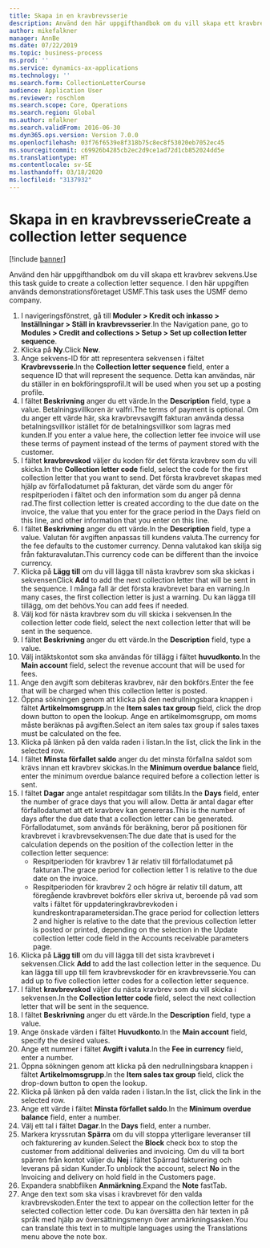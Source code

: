 ```yaml
---
title: Skapa in en kravbrevsserie
description: Använd den här uppgifthandbok om du vill skapa ett kravbrev sekvens.
author: mikefalkner
manager: AnnBe
ms.date: 07/22/2019
ms.topic: business-process
ms.prod: ''
ms.service: dynamics-ax-applications
ms.technology: ''
ms.search.form: CollectionLetterCourse
audience: Application User
ms.reviewer: roschlom
ms.search.scope: Core, Operations
ms.search.region: Global
ms.author: mfalkner
ms.search.validFrom: 2016-06-30
ms.dyn365.ops.version: Version 7.0.0
ms.openlocfilehash: 03f76f6539e8f318b75c8ec8f53020eb7052ec45
ms.sourcegitcommit: c69926b4285cb2ec2d9ce1ad72d1cb852024dd5e
ms.translationtype: HT
ms.contentlocale: sv-SE
ms.lasthandoff: 03/18/2020
ms.locfileid: "3137932"
---
```

# <a name="create-a-collection-letter-sequence"></a><span data-ttu-id="0cd79-103">Skapa in en kravbrevsserie</span><span class="sxs-lookup"><span data-stu-id="0cd79-103">Create a collection letter sequence</span></span>

[!include [banner](../../includes/banner.md)]

<span data-ttu-id="0cd79-104">Använd den här uppgifthandbok om du vill skapa ett kravbrev sekvens.</span><span class="sxs-lookup"><span data-stu-id="0cd79-104">Use this task guide to create a collection letter sequence.</span></span> <span data-ttu-id="0cd79-105">I den här uppgiften används demonstrationsföretaget USMF.</span><span class="sxs-lookup"><span data-stu-id="0cd79-105">This task uses the USMF demo company.</span></span>

1. <span data-ttu-id="0cd79-106">I navigeringsfönstret, gå till **Moduler > Kredit och inkasso > Inställningar > Ställ in kravbrevsserier**.</span><span class="sxs-lookup"><span data-stu-id="0cd79-106">In the Navigation pane, go to **Modules > Credit and collections > Setup > Set up collection letter sequence**.</span></span>
2. <span data-ttu-id="0cd79-107">Klicka på **Ny**.</span><span class="sxs-lookup"><span data-stu-id="0cd79-107">Click **New**.</span></span>
3. <span data-ttu-id="0cd79-108">Ange sekvens-ID för att representera sekvensen i fältet **Kravbrevsserie**.</span><span class="sxs-lookup"><span data-stu-id="0cd79-108">In the **Collection letter sequence** field, enter a sequence ID that will represent the sequence.</span></span> <span data-ttu-id="0cd79-109">Detta kan användas, när du ställer in en bokföringsprofil.</span><span class="sxs-lookup"><span data-stu-id="0cd79-109">It will be used when you set up a posting profile.</span></span>
4. <span data-ttu-id="0cd79-110">I fältet **Beskrivning** anger du ett värde.</span><span class="sxs-lookup"><span data-stu-id="0cd79-110">In the **Description** field, type a value.</span></span>  <span data-ttu-id="0cd79-111">Betalningsvillkoren är valfri.</span><span class="sxs-lookup"><span data-stu-id="0cd79-111">The terms of payment is optional.</span></span> <span data-ttu-id="0cd79-112">Om du anger ett värde här, ska kravbrevsavgift fakturan använda dessa betalningsvillkor istället för de betalningsvillkor som lagras med kunden.</span><span class="sxs-lookup"><span data-stu-id="0cd79-112">If you enter a value here, the collection letter fee invoice will use these terms of payment instead of the terms of payment stored with the customer.</span></span>  
5. <span data-ttu-id="0cd79-113">I fältet **kravbrevskod** väljer du koden för det första kravbrev som du vill skicka.</span><span class="sxs-lookup"><span data-stu-id="0cd79-113">In the **Collection letter code** field, select the code for the first collection letter that you want to send.</span></span> <span data-ttu-id="0cd79-114">Det första kravbrevet skapas med hjälp av förfallodatumet på fakturan, det värde som du anger för respitperioden i fältet och den information som du anger på denna rad.</span><span class="sxs-lookup"><span data-stu-id="0cd79-114">The first collection letter is created according to the due date on the invoice, the value that you enter for the grace period in the Days field on this line, and other information that you enter on this line.</span></span>  
6. <span data-ttu-id="0cd79-115">I fältet **Beskrivning** anger du ett värde.</span><span class="sxs-lookup"><span data-stu-id="0cd79-115">In the **Description** field, type a value.</span></span> <span data-ttu-id="0cd79-116">Valutan för avgiften anpassas till kundens valuta.</span><span class="sxs-lookup"><span data-stu-id="0cd79-116">The currency for the fee defaults to the customer currency.</span></span> <span data-ttu-id="0cd79-117">Denna valutakod kan skilja sig från fakturavalutan.</span><span class="sxs-lookup"><span data-stu-id="0cd79-117">This currency code can be different than the invoice currency.</span></span>  
7. <span data-ttu-id="0cd79-118">Klicka på **Lägg till** om du vill lägga till nästa kravbrev som ska skickas i sekvensen</span><span class="sxs-lookup"><span data-stu-id="0cd79-118">Click **Add** to add the next collection letter that will be sent in the sequence.</span></span> <span data-ttu-id="0cd79-119">I många fall är det första kravbrevet bara en varning.</span><span class="sxs-lookup"><span data-stu-id="0cd79-119">In many cases, the first collection letter is just a warning.</span></span> <span data-ttu-id="0cd79-120">Du kan lägga till tillägg, om det behövs.</span><span class="sxs-lookup"><span data-stu-id="0cd79-120">You can add fees if needed.</span></span>  
8. <span data-ttu-id="0cd79-121">Välj kod för nästa kravbrev som du vill skicka i sekvensen.</span><span class="sxs-lookup"><span data-stu-id="0cd79-121">In the collection letter code field, select the next collection letter that will be sent in the sequence.</span></span>
9. <span data-ttu-id="0cd79-122">I fältet **Beskrivning** anger du ett värde.</span><span class="sxs-lookup"><span data-stu-id="0cd79-122">In the **Description** field, type a value.</span></span>
10. <span data-ttu-id="0cd79-123">Välj intäktskontot som ska användas för tillägg i fältet **huvudkonto**.</span><span class="sxs-lookup"><span data-stu-id="0cd79-123">In the **Main account** field, select the revenue account that will be used for fees.</span></span>
11. <span data-ttu-id="0cd79-124">Ange den avgift som debiteras kravbrev, när den bokförs.</span><span class="sxs-lookup"><span data-stu-id="0cd79-124">Enter the fee that will be charged when this collection letter is posted.</span></span>
12. <span data-ttu-id="0cd79-125">Öppna sökningen genom att klicka på den nedrullningsbara knappen i fältet **Artikelmomsgrupp**.</span><span class="sxs-lookup"><span data-stu-id="0cd79-125">In the **Item sales tax group** field, click the drop down button to open the lookup.</span></span> <span data-ttu-id="0cd79-126">Ange en artikelmomsgrupp, om moms måste beräknas på avgiften.</span><span class="sxs-lookup"><span data-stu-id="0cd79-126">Select an item sales tax group if sales taxes must be calculated on the fee.</span></span>  
13. <span data-ttu-id="0cd79-127">Klicka på länken på den valda raden i listan.</span><span class="sxs-lookup"><span data-stu-id="0cd79-127">In the list, click the link in the selected row.</span></span>
14. <span data-ttu-id="0cd79-128">I fältet **Minsta förfallet saldo** anger du det minsta förfallna saldot som krävs innan ett kravbrev skickas.</span><span class="sxs-lookup"><span data-stu-id="0cd79-128">In the **Minimum overdue balance** field, enter the minimum overdue balance required before a collection letter is sent.</span></span>
15. <span data-ttu-id="0cd79-129">I fältet **Dagar** ange antalet respitdagar som tillåts.</span><span class="sxs-lookup"><span data-stu-id="0cd79-129">In the **Days** field, enter the number of grace days that you will allow.</span></span> <span data-ttu-id="0cd79-130">Detta är antal dagar efter förfallodatumet att ett kravbrev kan genereras.</span><span class="sxs-lookup"><span data-stu-id="0cd79-130">This is the number of days after the due date that a collection letter can be generated.</span></span> <span data-ttu-id="0cd79-131">Förfallodatumet, som används för beräkning, beror på positionen för kravbrevet i kravbrevsekvensen:</span><span class="sxs-lookup"><span data-stu-id="0cd79-131">The due date that is used for the calculation depends on the position of the collection letter in the collection letter sequence:</span></span>
    - <span data-ttu-id="0cd79-132">Respitperioden för kravbrev 1 är relativ till förfallodatumet på fakturan.</span><span class="sxs-lookup"><span data-stu-id="0cd79-132">The grace period for collection letter 1 is relative to the due date on the invoice.</span></span>
    - <span data-ttu-id="0cd79-133">Respitperioden för kravbrev 2 och högre är relativ till datum, att föregående kravbrevet bokförs eller skriva ut, beroende på vad som valts i fältet för uppdateringkravbrevkoden i kundreskontraparametersidan.</span><span class="sxs-lookup"><span data-stu-id="0cd79-133">The grace period for collection letters 2 and higher is relative to the date that the previous collection letter is posted or printed, depending on the selection in the Update collection letter code field in the Accounts receivable parameters page.</span></span>  
16. <span data-ttu-id="0cd79-134">Klicka på **Lägg till** om du vill lägga till det sista kravbrevet i sekvensen.</span><span class="sxs-lookup"><span data-stu-id="0cd79-134">Click **Add** to add the last collection letter in the sequence.</span></span> <span data-ttu-id="0cd79-135">Du kan lägga till upp till fem kravbrevskoder för en kravbrevsserie.</span><span class="sxs-lookup"><span data-stu-id="0cd79-135">You can add up to five collection letter codes for a collection letter sequence.</span></span>  
17. <span data-ttu-id="0cd79-136">I fältet **kravbrevskod** väljer du nästa kravbrev som du vill skicka i sekvensen.</span><span class="sxs-lookup"><span data-stu-id="0cd79-136">In the **Collection letter code** field, select the next collection letter that will be sent in the sequence.</span></span>
18. <span data-ttu-id="0cd79-137">I fältet **Beskrivning** anger du ett värde.</span><span class="sxs-lookup"><span data-stu-id="0cd79-137">In the **Description** field, type a value.</span></span>
19. <span data-ttu-id="0cd79-138">Ange önskade värden i fältet **Huvudkonto**.</span><span class="sxs-lookup"><span data-stu-id="0cd79-138">In the **Main account** field, specify the desired values.</span></span>
20. <span data-ttu-id="0cd79-139">Ange ett nummer i fältet **Avgift i valuta**.</span><span class="sxs-lookup"><span data-stu-id="0cd79-139">In the **Fee in currency** field, enter a number.</span></span>
21. <span data-ttu-id="0cd79-140">Öppna sökningen genom att klicka på den nedrullningsbara knappen i fältet **Artikelmomsgrupp**.</span><span class="sxs-lookup"><span data-stu-id="0cd79-140">In the **Item sales tax group** field, click the drop-down button to open the lookup.</span></span>
22. <span data-ttu-id="0cd79-141">Klicka på länken på den valda raden i listan.</span><span class="sxs-lookup"><span data-stu-id="0cd79-141">In the list, click the link in the selected row.</span></span>
23. <span data-ttu-id="0cd79-142">Ange ett värde i fältet **Minsta förfallet saldo**.</span><span class="sxs-lookup"><span data-stu-id="0cd79-142">In the **Minimum overdue balance** field, enter a number.</span></span>
24. <span data-ttu-id="0cd79-143">Välj ett tal i fältet **Dagar**.</span><span class="sxs-lookup"><span data-stu-id="0cd79-143">In the **Days** field, enter a number.</span></span>
25. <span data-ttu-id="0cd79-144">Markera kryssrutan **Spärra** om du vill stoppa ytterligare leveranser till och fakturering av kunden.</span><span class="sxs-lookup"><span data-stu-id="0cd79-144">Select the **Block** check box to stop the customer from additional deliveries and invoicing.</span></span> <span data-ttu-id="0cd79-145">Om du vill ta bort spärren från kontot väljer du **Nej** i fältet Spärrad fakturering och leverans på sidan Kunder.</span><span class="sxs-lookup"><span data-stu-id="0cd79-145">To unblock the account, select **No** in the Invoicing and delivery on hold field in the Customers page.</span></span>  
26. <span data-ttu-id="0cd79-146">Expandera snabbfliken **Anmärkning**.</span><span class="sxs-lookup"><span data-stu-id="0cd79-146">Expand the **Note** fastTab.</span></span>
27. <span data-ttu-id="0cd79-147">Ange den text som ska visas i kravbrevet för den valda kravbrevskoden.</span><span class="sxs-lookup"><span data-stu-id="0cd79-147">Enter the text to appear on the collection letter for the selected collection letter code.</span></span> <span data-ttu-id="0cd79-148">Du kan översätta den här texten in på språk med hjälp av översättningsmenyn över anmärkningsasken.</span><span class="sxs-lookup"><span data-stu-id="0cd79-148">You can translate this text in to multiple languages using the Translations menu above the note box.</span></span>  

